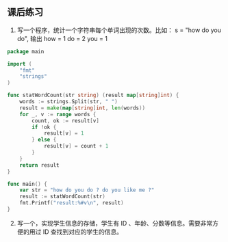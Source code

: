 ## 课后练习

1. 写一个程序，统计一个字符串每个单词出现的次数。比如： s = "how do you do", 输出 how = 1 do = 2 you = 1

```go
package main

import (
	"fmt"
	"strings"
)

func statWordCount(str string) (result map[string]int) {
	words := strings.Split(str, " ")
	result = make(map[string]int, len(words))
	for _, v := range words {
		count, ok := result[v]
		if !ok {
			result[v] = 1
		} else {
			result[v] = count + 1
		}
	}
	return result
}

func main() {
	var str = "how do you do ? do you like me ?"
	result := statWordCount(str)
	fmt.Printf("result:%#v\n", result)
}
```

2. 写一个，实现学生信息的存储，学生有 ID 、年龄、分数等信息。需要非常方便的用过 ID 查找到对应的学生的信息。
